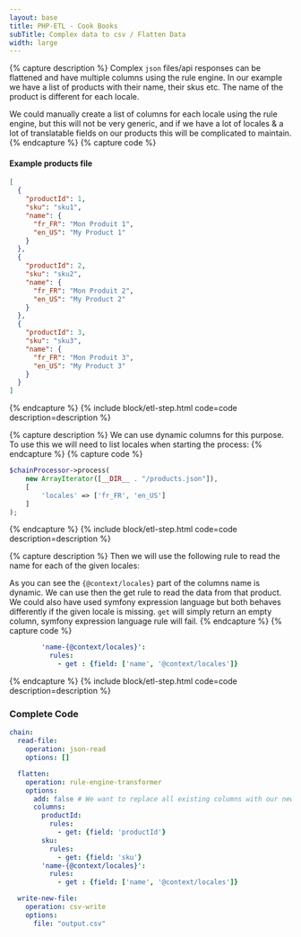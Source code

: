 ```yaml
---
layout: base
title: PHP-ETL - Cook Books
subTitle: Complex data to csv / Flatten Data
width: large
---
```


{% capture description %}
Complex `json` files/api responses can be flattened and have multiple columns using the rule engine. 
In our example we have a list of products with their name, their skus etc. 
The name of the product is different for each locale.

We could manually create a list of columns for each locale using the rule engine, but this will not be very generic,
and if we have a lot of locales & a lot of translatable fields on our products this will be complicated to maintain.
{% endcapture %}
{% capture code %}
#### Example products file

```json
[
  {
    "productId": 1,
    "sku": "sku1",
    "name": {
      "fr_FR": "Mon Produit 1",
      "en_US": "My Product 1"
    }
  },
  {
    "productId": 2,
    "sku": "sku2",
    "name": {
      "fr_FR": "Mon Produit 2",
      "en_US": "My Product 2"
    }
  },
  {
    "productId": 3,
    "sku": "sku3",
    "name": {
      "fr_FR": "Mon Produit 3",
      "en_US": "My Product 3"
    }
  }
]
```
{% endcapture %}
{% include block/etl-step.html code=code description=description %}

{% capture description %}
We can use dynamic columns for this purpose. To use this we will need to list locales when starting the process:
{% endcapture %}
{% capture code %}
```php
$chainProcessor->process(
    new ArrayIterator([__DIR__ . "/products.json"]),
    [
        'locales' => ['fr_FR', 'en_US']
    ]
);
```
{% endcapture %}
{% include block/etl-step.html code=code description=description %}

{% capture description %}
Then we will use the following rule to read the name for each of the given locales:

As you can see the `{@context/locales}` part of the columns name is dynamic. We can use then the get rule to read the
data from that product. We could also have used symfony expression language but both behaves differently if the
given locale is missing. `get` will simply return an empty column, symfony expression language rule will fail.
{% endcapture %}
{% capture code %}
```yaml
        'name-{@context/locales}':
          rules:
            - get : {field: ['name', '@context/locales']}
```
{% endcapture %}
{% include block/etl-step.html code=code description=description %}

### Complete Code

```yaml
chain:
  read-file:
    operation: json-read
    options: []

  flatten:
    operation: rule-engine-transformer
    options:
      add: false # We want to replace all existing columns with our new columns.
      columns:
        productId:
          rules:
            - get: {field: 'productId'}
        sku:
          rules:
            - get: {field: 'sku'}
        'name-{@context/locales}':
          rules:
            - get : {field: ['name', '@context/locales']}

  write-new-file:
    operation: csv-write
    options:
      file: "output.csv"

```

